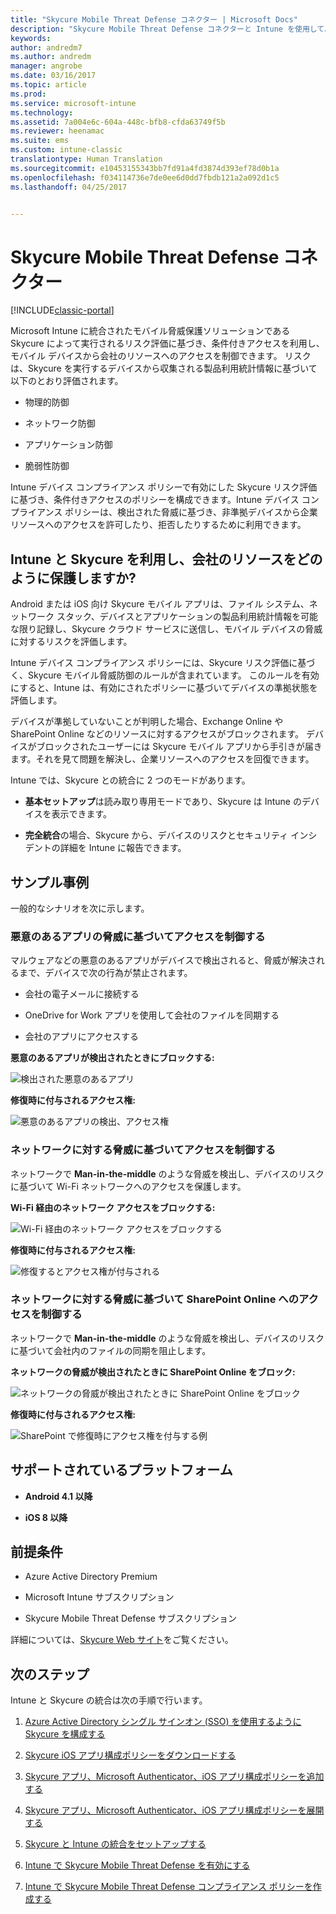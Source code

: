 ```yaml
---
title: "Skycure Mobile Threat Defense コネクター | Microsoft Docs"
description: "Skycure Mobile Threat Defense コネクターと Intune を使用して、デバイス、ネットワーク、アプリケーションのリスクを基にして会社のリソースへのアクセスを保護します。"
keywords: 
author: andredm7
ms.author: andredm
manager: angrobe
ms.date: 03/16/2017
ms.topic: article
ms.prod: 
ms.service: microsoft-intune
ms.technology: 
ms.assetid: 7a004e6c-604a-448c-bfb8-cfda63749f5b
ms.reviewer: heenamac
ms.suite: ems
ms.custom: intune-classic
translationtype: Human Translation
ms.sourcegitcommit: e10453155343bb7fd91a4fd3874d393ef78d0b1a
ms.openlocfilehash: f034114736e7de0ee6d0dd7fbdb121a2a092d1c5
ms.lasthandoff: 04/25/2017


---
```


# <a name="skycure-mobile-threat-defense-connector"></a>Skycure Mobile Threat Defense コネクター

[!INCLUDE[classic-portal](../includes/classic-portal.md)]

Microsoft Intune に統合されたモバイル脅威保護ソリューションである Skycure によって実行されるリスク評価に基づき、条件付きアクセスを利用し、モバイル デバイスから会社のリソースへのアクセスを制御できます。 リスクは、Skycure を実行するデバイスから収集される製品利用統計情報に基づいて以下のとおり評価されます。

-   物理的防御

-   ネットワーク防御

-   アプリケーション防御

-   脆弱性防御

Intune デバイス コンプライアンス ポリシーで有効にした Skycure リスク評価に基づき、条件付きアクセスのポリシーを構成できます。Intune デバイス コンプライアンス ポリシーは、検出された脅威に基づき、非準拠デバイスから企業リソースへのアクセスを許可したり、拒否したりするために利用できます。

## <a name="how-do-intune-and-skycure-help-protect-your-company-resources"></a>Intune と Skycure を利用し、会社のリソースをどのように保護しますか?

Android または iOS 向け Skycure モバイル アプリは、ファイル システム、ネットワーク スタック、デバイスとアプリケーションの製品利用統計情報を可能な限り記録し、Skycure クラウド サービスに送信し、モバイル デバイスの脅威に対するリスクを評価します。

Intune デバイス コンプライアンス ポリシーには、Skycure リスク評価に基づく、Skycure モバイル脅威防御のルールが含まれています。 このルールを有効にすると、Intune は、有効にされたポリシーに基づいてデバイスの準拠状態を評価します。

デバイスが準拠していないことが判明した場合、Exchange Online や SharePoint Online などのリソースに対するアクセスがブロックされます。 デバイスがブロックされたユーザーには Skycure モバイル アプリから手引きが届きます。それを見て問題を解決し、企業リソースへのアクセスを回復できます。

Intune では、Skycure との統合に 2 つのモードがあります。

-   **基本セットアップ**は読み取り専用モードであり、Skycure は Intune のデバイスを表示できます。

-   **完全統合**の場合、Skycure から、デバイスのリスクとセキュリティ インシデントの詳細を Intune に報告できます。

## <a name="sample-scenarios"></a>サンプル事例

一般的なシナリオを次に示します。

### <a name="control-access-based-on-threats-from-malicious-apps"></a>悪意のあるアプリの脅威に基づいてアクセスを制御する

マルウェアなどの悪意のあるアプリがデバイスで検出されると、脅威が解決されるまで、デバイスで次の行為が禁止されます。

-   会社の電子メールに接続する

-   OneDrive for Work アプリを使用して会社のファイルを同期する

-   会社のアプリにアクセスする

**悪意のあるアプリが検出されたときにブロックする:**

![検出された悪意のあるアプリ](../media/mtp/skycure-arch-1.png)

**修復時に付与されるアクセス権:**

![悪意のあるアプリの検出、アクセス権](../media/mtp/skycure-arch-2.png)

### <a name="control-access-based-on-threat-to-network"></a>ネットワークに対する脅威に基づいてアクセスを制御する

ネットワークで **Man-in-the-middle** のような脅威を検出し、デバイスのリスクに基づいて Wi-Fi ネットワークへのアクセスを保護します。

**Wi-Fi 経由のネットワーク アクセスをブロックする:**

![Wi-Fi 経由のネットワーク アクセスをブロックする](../media/mtp/skycure-arch-3.png)

**修復時に付与されるアクセス権:**

![修復するとアクセス権が付与される](../media/mtp/skycure-arch-4.png)

### <a name="control-access-to-sharepoint-online-based-on-threat-to-network"></a>ネットワークに対する脅威に基づいて SharePoint Online へのアクセスを制御する

ネットワークで **Man-in-the-middle** のような脅威を検出し、デバイスのリスクに基づいて会社内のファイルの同期を阻止します。

**ネットワークの脅威が検出されたときに SharePoint Online をブロック:**

![ネットワークの脅威が検出されたときに SharePoint Online をブロック](../media/mtp/skycure-arch-5.png)

**修復時に付与されるアクセス権:**

![SharePoint で修復時にアクセス権を付与する例](../media/mtp/skycure-arch-6.png)

## <a name="supported-platforms"></a>サポートされているプラットフォーム

-   **Android 4.1 以降**

-   **iOS 8 以降**

## <a name="pre-requisites"></a>前提条件

-   Azure Active Directory Premium

-   Microsoft Intune サブスクリプション

-   Skycure Mobile Threat Defense サブスクリプション

詳細については、[Skycure Web サイト](https://www.skycure.com/skycure-microsoft-integration/)をご覧ください。

## <a name="next-steps"></a>次のステップ

Intune と Skycure の統合は次の手順で行います。

1.  [Azure Active Directory シングル サインオン (SSO) を使用するように Skycure を構成する](https://docs.microsoft.com/intune/deploy-use/configure-skycure-to-use-azure-active-directory-single-sign-on)

2.  [Skycure iOS アプリ構成ポリシーをダウンロードする](https://docs.microsoft.com/intune/deploy-use/download-skycure-ios-app-configuration-policy)

3.  [Skycure アプリ、Microsoft Authenticator、iOS アプリ構成ポリシーを追加する](https://docs.microsoft.com/intune/deploy-use/add-skycure-apps-microsoft-authenticator-and-ios-app-configuration-policy)

4.  [Skycure アプリ、Microsoft Authenticator、iOS アプリ構成ポリシーを展開する](https://docs.microsoft.com/intune/deploy-use/deploy-skycure-apps-microsoft-authenticator-app-and-ios-app-configuration-policy)

5.  [Skycure と Intune の統合をセットアップする](https://docs.microsoft.com/intune/deploy-use/setup-the-skycure-integration-with-Intune)

6.  [Intune で Skycure Mobile Threat Defense を有効にする](https://docs.microsoft.com/intune/deploy-use/enable-skycure-mobile-threat-defense-in-intune)

7.  [Intune で Skycure Mobile Threat Defense コンプライアンス ポリシーを作成する](https://docs.microsoft.com/intune/deploy-use/create-skycure-mobile-threat-defense-compliance-policy)

